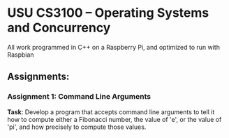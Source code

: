 # USU CS3100 – Operating Systems and Concurrency
All work programmed in C++ on a Raspberry Pi, and optimized to run with Raspbian 

## Assignments:
### Assignment 1: Command Line Arguments
**Task**: Develop a program that accepts command line arguments to tell it how to compute either a Fibonacci number, the value of 'e', or the value of 'pi', and how precisely to compute those values. 

